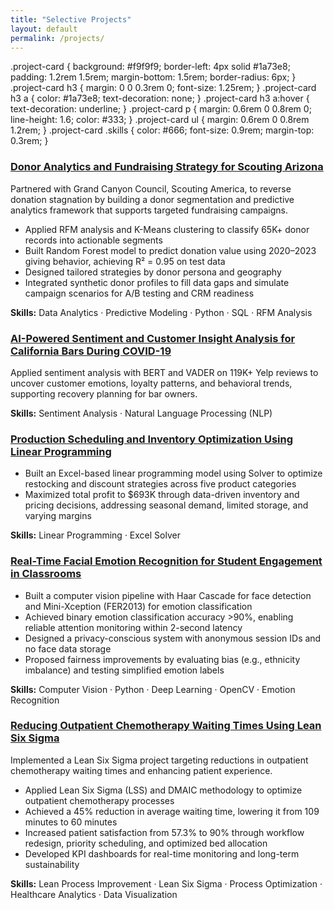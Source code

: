 ```yaml
---
title: "Selective Projects"
layout: default
permalink: /projects/
---
```


.project-card {
  background: #f9f9f9;
  border-left: 4px solid #1a73e8;
  padding: 1.2rem 1.5rem;
  margin-bottom: 1.5rem;
  border-radius: 6px;
}
.project-card h3 {
  margin: 0 0 0.3rem 0;
  font-size: 1.25rem;
}
.project-card h3 a {
  color: #1a73e8;
  text-decoration: none;
}
.project-card h3 a:hover {
  text-decoration: underline;
}
.project-card p {
  margin: 0.6rem 0 0.8rem 0;
  line-height: 1.6;
  color: #333;
}
.project-card ul {
  margin: 0.6rem 0 0.8rem 1.2rem;
}
.project-card .skills {
  color: #666;
  font-size: 0.9rem;
  margin-top: 0.3rem;
}
</style>

<div class="project-card">
  <h3><a href="https://github.com/shenzihhan/Donor-Analytics/tree/main" target="_blank">Donor Analytics and Fundraising Strategy for Scouting Arizona</a></h3>
  <p>Partnered with Grand Canyon Council, Scouting America, to reverse donation stagnation by building a donor segmentation and predictive analytics framework that supports targeted fundraising campaigns.</p>
  <ul>
    <li>Applied RFM analysis and K-Means clustering to classify 65K+ donor records into actionable segments</li>
    <li>Built Random Forest model to predict donation value using 2020–2023 giving behavior, achieving R² = 0.95 on test data</li>
    <li>Designed tailored strategies by donor persona and geography</li>
    <li>Integrated synthetic donor profiles to fill data gaps and simulate campaign scenarios for A/B testing and CRM readiness</li>
  </ul>
  <div class="skills"><strong>Skills:</strong> Data Analytics · Predictive Modeling · Python · SQL · RFM Analysis</div>
</div>

<div class="project-card">
  <h3><a href="https://github.com/shenzihhan/covid-bar-sentiment-nlp/blob/main/README.md" target="_blank">AI-Powered Sentiment and Customer Insight Analysis for California Bars During COVID-19</a></h3>
  <p>Applied sentiment analysis with BERT and VADER on 119K+ Yelp reviews to uncover customer emotions, loyalty patterns, and behavioral trends, supporting recovery planning for bar owners.</p>
  <div class="skills"><strong>Skills:</strong> Sentiment Analysis · Natural Language Processing (NLP)</div>
</div>

<div class="project-card">
  <h3><a href="https://github.com/shenzihhan/Retail-Inventory-Optimization/blob/main/README.md" target="_blank">Production Scheduling and Inventory Optimization Using Linear Programming</a></h3>
  <ul>
    <li>Built an Excel-based linear programming model using Solver to optimize restocking and discount strategies across five product categories</li>
    <li>Maximized total profit to $693K through data-driven inventory and pricing decisions, addressing seasonal demand, limited storage, and varying margins</li>
  </ul>
  <div class="skills"><strong>Skills:</strong> Linear Programming · Excel Solver</div>
</div>

<div class="project-card">
  <h3><a href="https://github.com/shenzihhan/classroom-emotion-system" target="_blank">Real-Time Facial Emotion Recognition for Student Engagement in Classrooms</a></h3>
  <ul>
    <li>Built a computer vision pipeline with Haar Cascade for face detection and Mini-Xception (FER2013) for emotion classification</li>
    <li>Achieved binary emotion classification accuracy >90%, enabling reliable attention monitoring within 2-second latency</li>
    <li>Designed a privacy-conscious system with anonymous session IDs and no face data storage</li>
    <li>Proposed fairness improvements by evaluating bias (e.g., ethnicity imbalance) and testing simplified emotion labels</li>
  </ul>
  <div class="skills"><strong>Skills:</strong> Computer Vision · Python · Deep Learning · OpenCV · Emotion Recognition</div>
</div>

<div class="project-card">
  <h3><a href="https://github.com/shenzihhan/lean-six-sigma-healthcare" target="_blank">Reducing Outpatient Chemotherapy Waiting Times Using Lean Six Sigma</a></h3>
  <p>Implemented a Lean Six Sigma project targeting reductions in outpatient chemotherapy waiting times and enhancing patient experience.</p>
  <ul>
    <li>Applied Lean Six Sigma (LSS) and DMAIC methodology to optimize outpatient chemotherapy processes</li>
    <li>Achieved a 45% reduction in average waiting time, lowering it from 109 minutes to 60 minutes</li>
    <li>Increased patient satisfaction from 57.3% to 90% through workflow redesign, priority scheduling, and optimized bed allocation</li>
    <li>Developed KPI dashboards for real-time monitoring and long-term sustainability</li>
  </ul>
  <div class="skills"><strong>Skills:</strong> Lean Process Improvement · Lean Six Sigma · Process Optimization · Healthcare Analytics · Data Visualization</div>
</div>
